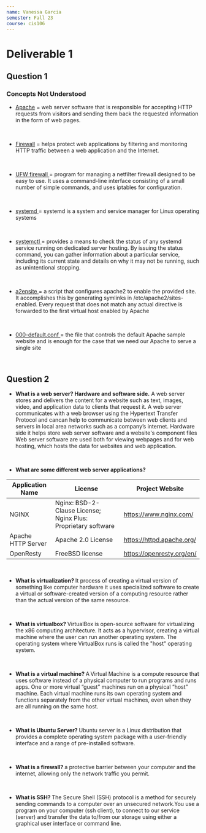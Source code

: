 ```yaml
---
name: Vanessa Garcia
semester: Fall 23
course: cis106
---
```


# Deliverable 1

## Question 1 

### Concepts Not Understood

* <u>Apache</u> = web server software that is responsible for accepting HTTP requests from visitors and sending them back the requested information in the form of web pages. 
<br>

* <u>Firewall</u> = helps protect web applications by filtering and monitoring HTTP traffic between a web application and the Internet.
<br>

* <u>UFW firewall </u>= program for managing a netfilter firewall designed to be easy to use. It uses a command-line interface consisting of a small number of simple commands, and uses iptables for configuration.
<br>

* <u>systemd </u> = systemd is a system and service manager for Linux operating systems
<br>

* <u>systemctl </u> = provides a means to check the status of any systemd service running on dedicated server hosting. By issuing the status command, you can gather information about a particular service, including its current state and details on why it may not be running, such as unintentional stopping.
<br>

* <u>a2ensite </u>= a script that configures apache2 to enable the provided site. It accomplishes this by generating symlinks in /etc/apache2/sites-enabled. Every request that does not match any actual directive is forwarded to the first virtual host enabled by Apache
<br>

* <u>000-default.conf </u>= the file that controls the default Apache sample website and is enough for the case that we need our Apache to serve a single site
<br>

## Question 2

* <b>What is a web server? Hardware and software side.</b>
A web server stores and delivers the content for a website such as text, images, video, and application data to clients that request it. A web server communicates with a web browser using the Hypertext Transfer Protocol and cancan help to communicate between web clients and servers in local area networks such as a company’s internet.
Hardware side it helps store web server software and a website's component files 
Web server software are used both for viewing webpages and for web hosting, which hosts the data for websites and web application.
<br>

* <b>What are some different web server applications?</b>

| Application Name   | License                                                       | Project Website           |
| ------------------ | ------------------------------------------------------------- | ------------------------- |
| NGINX              | Nginx: BSD-2-Clause License; Nginx Plus: Proprietary software | https://www.nginx.com/    |
| Apache HTTP Server | Apache 2.0 License                                            | https://httpd.apache.org/ |
| OpenResty          | FreeBSD license                                               | https://openresty.org/en/ |

<br>


* <b>What is virtualization? </b>
 It process of creating a virtual version of something like computer hardware it uses specialized software to create a virtual or software-created version of a computing resource rather than the actual version of the same resource.
<br>

* <b>What is virtualbox? </b>
  VirtualBox is open-source software for virtualizing the x86 computing architecture. It acts as a hypervisor, creating a virtual machine where the user can run another operating system.
  The operating system where VirtualBox runs is called the "host" operating system.
<br>

* <b>What is a virtual machine? </b>
  A Virtual Machine is a compute resource that uses software instead of a physical computer to run programs and runs apps. One or more virtual “guest” machines run on a physical “host” machine. Each virtual machine runs its own operating system and functions separately from the other virtual machines, even when they are all running on the same host. 
<br>

* <b>What is Ubuntu Server? </b>
  Ubuntu server is a Linux distribution that provides a complete operating system package with a user-friendly interface and a range of pre-installed software.
<br>

* <b>What is a firewall? </b>
   a protective barrier between your computer and the internet, allowing only the network traffic you permit.
<br>

* <b>What is SSH? </b>
  The Secure Shell (SSH) protocol is a method for securely sending commands to a computer over an unsecured network.You use a program on your computer (ssh client), to connect to our service (server) and transfer the data to/from our storage using either a graphical user interface or command line.
<br>